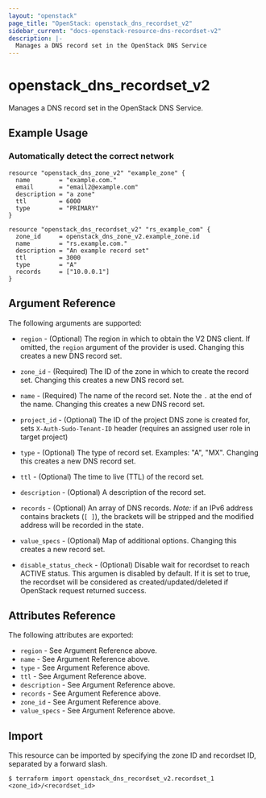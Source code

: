 ```yaml
---
layout: "openstack"
page_title: "OpenStack: openstack_dns_recordset_v2"
sidebar_current: "docs-openstack-resource-dns-recordset-v2"
description: |-
  Manages a DNS record set in the OpenStack DNS Service
---
```


# openstack\_dns\_recordset\_v2

Manages a DNS record set in the OpenStack DNS Service.

## Example Usage

### Automatically detect the correct network

```hcl
resource "openstack_dns_zone_v2" "example_zone" {
  name        = "example.com."
  email       = "email2@example.com"
  description = "a zone"
  ttl         = 6000
  type        = "PRIMARY"
}

resource "openstack_dns_recordset_v2" "rs_example_com" {
  zone_id     = openstack_dns_zone_v2.example_zone.id
  name        = "rs.example.com."
  description = "An example record set"
  ttl         = 3000
  type        = "A"
  records     = ["10.0.0.1"]
}
```

## Argument Reference

The following arguments are supported:

* `region` - (Optional) The region in which to obtain the V2 DNS client.
    If omitted, the `region` argument of the provider is used.
    Changing this creates a new DNS  record set.

* `zone_id` - (Required) The ID of the zone in which to create the record set.
  Changing this creates a new DNS  record set.

* `name` - (Required) The name of the record set. Note the `.` at the end of the name.
  Changing this creates a new DNS  record set.

* `project_id` - (Optional) The ID of the project DNS zone is created
  for, sets `X-Auth-Sudo-Tenant-ID` header (requires an assigned
  user role in target project)

* `type` - (Optional) The type of record set. Examples: "A", "MX".
  Changing this creates a new DNS  record set.

* `ttl` - (Optional) The time to live (TTL) of the record set.

* `description` - (Optional) A description of the  record set.

* `records` - (Optional) An array of DNS records. _Note:_ if an IPv6 address
  contains brackets (`[ ]`), the brackets will be stripped and the modified
  address will be recorded in the state.

* `value_specs` - (Optional) Map of additional options. Changing this creates a
  new record set.

* `disable_status_check` - (Optional) Disable wait for recordset to reach ACTIVE
  status. This argumen is disabled by default. If it is set to true, the recordset
  will be considered as created/updated/deleted if OpenStack request returned success.

## Attributes Reference

The following attributes are exported:

* `region` - See Argument Reference above.
* `name` - See Argument Reference above.
* `type` - See Argument Reference above.
* `ttl` - See Argument Reference above.
* `description` - See Argument Reference above.
* `records` - See Argument Reference above.
* `zone_id` - See Argument Reference above.
* `value_specs` - See Argument Reference above.

## Import

This resource can be imported by specifying the zone ID and recordset ID,
separated by a forward slash.

```
$ terraform import openstack_dns_recordset_v2.recordset_1 <zone_id>/<recordset_id>
```
